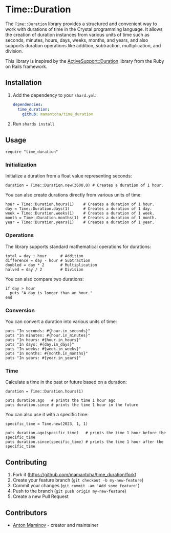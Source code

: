 # Time::Duration

The `Time::Duration` library provides a structured and convenient way to work with durations of time in the Crystal programming language. It allows the creation of duration instances from various units of time such as seconds, minutes, hours, days, weeks, months, and years, and also supports duration operations like addition, subtraction, multiplication, and division.

This library is inspired by the [ActiveSupport::Duration](https://api.rubyonrails.org/classes/ActiveSupport/Duration.html) library from the Ruby on Rails framework.

## Installation

1. Add the dependency to your `shard.yml`:

   ```yaml
   dependencies:
     time_duration:
       github: mamantoha/time_duration
   ```

2. Run `shards install`

## Usage

```crystal
require "time_duration"
```

### Initialization

Initialize a duration from a float value representing seconds:

```crystal
duration = Time::Duration.new(3600.0) # Creates a duration of 1 hour.
```
You can also create durations directly from various units of time:

```crystal
hour = Time::Duration.hours(1)    # Creates a duration of 1 hour.
day = Time::Duration.days(1)      # Creates a duration of 1 day.
week = Time::Duration.weeks(1)    # Creates a duration of 1 week.
month = Time::Duration.months(1)  # Creates a duration of 1 month.
year = Time::Duration.years(1)    # Creates a duration of 1 year.
```

### Operations

The library supports standard mathematical operations for durations:

```crystal
total = day + hour      # Addition
difference = day - hour # Subtraction
doubled = day * 2       # Multiplication
halved = day / 2        # Division
```

You can also compare two durations:

```crystal
if day > hour
  puts "A day is longer than an hour."
end
```

### Conversion

You can convert a duration into various units of time:

```crystal
puts "In seconds: #{hour.in_seconds}"
puts "In minutes: #{hour.in_minutes}"
puts "In hours: #{hour.in_hours}"
puts "In days: #{day.in_days}"
puts "In weeks: #{week.in_weeks}"
puts "In months: #{month.in_months}"
puts "In years: #{year.in_years}"
```

### Time

Calculate a time in the past or future based on a duration:

```crystal
duration = Time::Duration.hours(1)

puts duration.ago   # prints the time 1 hour ago
puts duration.since # prints the time 1 hour in the future
```

You can also use it with a specific time:

```crystal
specific_time = Time.new(2023, 1, 1)

puts duration.ago(specific_time)   # prints the time 1 hour before the specific_time
puts duration.since(specific_time) # prints the time 1 hour after the specific_time
```
## Contributing

1. Fork it (<https://github.com/mamantoha/time_duration/fork>)
2. Create your feature branch (`git checkout -b my-new-feature`)
3. Commit your changes (`git commit -am 'Add some feature'`)
4. Push to the branch (`git push origin my-new-feature`)
5. Create a new Pull Request

## Contributors

- [Anton Maminov](https://github.com/mamantoha) - creator and maintainer
